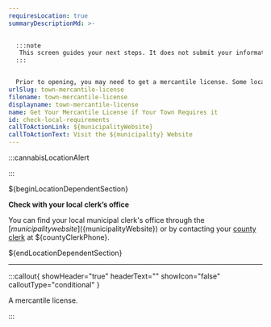 ```yaml
---
requiresLocation: true
summaryDescriptionMd: >-
  

  :::note 
   This screen guides your next steps. It does not submit your information for registration purposes.
  :::


  Prior to opening, you may need to get a mercantile license. Some local governments require businesses with physical locations to get a mercantile license. Each municipality will have its own application process for the mercantile license.
urlSlug: town-mercantile-license
filename: town-mercantile-license
displayname: town-mercantile-license
name: Get Your Mercantile License if Your Town Requires it
id: check-local-requirements
callToActionLink: ${municipalityWebsite}
callToActionText: Visit the ${municipality} Website
---
```

:::cannabisLocationAlert 
 
:::

${beginLocationDependentSection}

**Check with your local clerk’s office**

You can find your local municipal clerk's office through the [${municipality} website](${municipalityWebsite}) or by contacting your [county clerk](${countyClerkWebsite}) at ${countyClerkPhone}.

${endLocationDependentSection}

- - -

:::callout{ showHeader="true" headerText="" showIcon="false" calloutType="conditional" }

A mercantile license.

:::